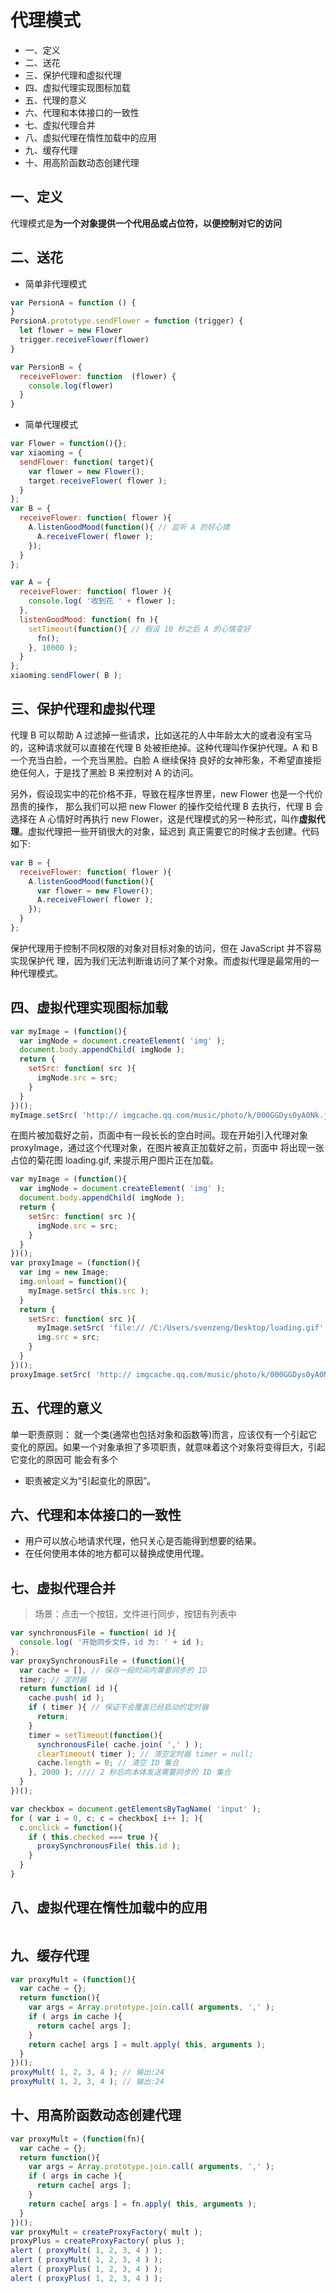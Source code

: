 # 代理模式
- 一、定义
- 二、送花
- 三、保护代理和虚拟代理
- 四、虚拟代理实现图标加载
- 五、代理的意义
- 六、代理和本体接口的一致性
- 七、虚拟代理合并
- 八、虚拟代理在惰性加载中的应用
- 九、缓存代理
- 十、用高阶函数动态创建代理

## 一、定义
代理模式是**为一个对象提供一个代用品或占位符，以便控制对它的访问**

## 二、送花
- 简单非代理模式
```js
var PersionA = function () {
}
PersionA.prototype.sendFlower = function (trigger) {
  let flower = new Flower
  trigger.receiveFlower(flower)
}

var PersionB = {
  receiveFlower: function  (flower) {
    console.log(flower)
  }
}
```
- 简单代理模式
```js
var Flower = function(){};
var xiaoming = {
  sendFlower: function( target){
    var flower = new Flower();
    target.receiveFlower( flower );
  }
};
var B = {
  receiveFlower: function( flower ){
    A.listenGoodMood(function(){ // 监听 A 的好心情
      A.receiveFlower( flower );
    }); 
  }
};

var A = {
  receiveFlower: function( flower ){
    console.log( '收到花 ' + flower );
  },
  listenGoodMood: function( fn ){
    setTimeout(function(){ // 假设 10 秒之后 A 的心情变好
      fn();
    }, 10000 );
  } 
};
xiaoming.sendFlower( B );
```

## 三、保护代理和虚拟代理
代理 B 可以帮助 A 过滤掉一些请求，比如送花的人中年龄太大的或者没有宝马的，这种请求就可以直接在代理 B 处被拒绝掉。这种代理叫作保护代理。A 和 B 一个充当白脸，一个充当黑脸。白脸 A 继续保持 良好的女神形象，不希望直接拒绝任何人，于是找了黑脸 B 来控制对 A 的访问。

另外，假设现实中的花价格不菲，导致在程序世界里，new Flower 也是一个代价昂贵的操作， 那么我们可以把 new Flower 的操作交给代理 B 去执行，代理 B 会选择在 A 心情好时再执行 new Flower，这是代理模式的另一种形式，叫作**虚拟代理**。虚拟代理把一些开销很大的对象，延迟到 真正需要它的时候才去创建。代码如下:
```js
var B = {
  receiveFlower: function( flower ){
    A.listenGoodMood(function(){
      var flower = new Flower();
      A.receiveFlower( flower );
    });
  }
};
```
保护代理用于控制不同权限的对象对目标对象的访问，但在 JavaScript 并不容易实现保护代 理，因为我们无法判断谁访问了某个对象。而虚拟代理是最常用的一种代理模式。

## 四、虚拟代理实现图标加载
```js
var myImage = (function(){
  var imgNode = document.createElement( 'img' ); 
  document.body.appendChild( imgNode );
  return {
    setSrc: function( src ){
      imgNode.src = src; 
    }
  } 
})();
myImage.setSrc( 'http:// imgcache.qq.com/music/photo/k/000GGDys0yA0Nk.jpg' );
```
在图片被加载好之前，页面中有一段长长的空白时间。现在开始引入代理对象 proxyImage，通过这个代理对象，在图片被真正加载好之前，页面中
将出现一张占位的菊花图 loading.gif, 来提示用户图片正在加载。

```js
var myImage = (function(){
  var imgNode = document.createElement( 'img' ); 
  document.body.appendChild( imgNode );
  return {
    setSrc: function( src ){
      imgNode.src = src; 
    }
  } 
})();
var proxyImage = (function(){
  var img = new Image;
  img.onload = function(){
    myImage.setSrc( this.src );
  }
  return {
    setSrc: function( src ){
      myImage.setSrc( 'file:// /C:/Users/svenzeng/Desktop/loading.gif' );
      img.src = src;
    }
  }
})();
proxyImage.setSrc( 'http:// imgcache.qq.com/music/photo/k/000GGDys0yA0Nk.jpg' );
```

## 五、代理的意义
单一职责原则： 就一个类(通常也包括对象和函数等)而言，应该仅有一个引起它变化的原因。如果一个对象承担了多项职责，就意味着这个对象将变得巨大，引起它变化的原因可 能会有多个
- 职责被定义为“引起变化的原因”。

## 六、代理和本体接口的一致性
- 用户可以放心地请求代理，他只关心是否能得到想要的结果。
- 在任何使用本体的地方都可以替换成使用代理。


## 七、虚拟代理合并
> 场景：点击一个按钮，文件进行同步，按钮有列表中
```js
var synchronousFile = function( id ){
  console.log( '开始同步文件，id 为: ' + id );
};
var proxySynchronousFile = (function(){
  var cache = [], // 保存一段时间内需要同步的 ID
  timer; // 定时器
  return function( id ){
    cache.push( id );
    if ( timer ){ // 保证不会覆盖已经启动的定时器
      return;
    }
    timer = setTimeout(function(){
      synchronousFile( cache.join( ',' ) );
      clearTimeout( timer ); // 清空定时器 timer = null;
      cache.length = 0; // 清空 ID 集合
    }, 2000 ); //// 2 秒后向本体发送需要同步的 ID 集合
  }
})();

var checkbox = document.getElementsByTagName( 'input' );
for ( var i = 0, c; c = checkbox[ i++ ]; ){
  c.onclick = function(){
    if ( this.checked === true ){
      proxySynchronousFile( this.id );
    }
  }
}
```

## 八、虚拟代理在惰性加载中的应用
```js

```

## 九、缓存代理
```js
var proxyMult = (function(){
  var cache = {};
  return function(){
    var args = Array.prototype.join.call( arguments, ',' ); 
    if ( args in cache ){
      return cache[ args ];
    }
    return cache[ args ] = mult.apply( this, arguments );
  }
})();
proxyMult( 1, 2, 3, 4 ); // 输出:24
proxyMult( 1, 2, 3, 4 ); // 输出:24
```

## 十、用高阶函数动态创建代理
```js
var proxyMult = (function(fn){
  var cache = {};
  return function(){
    var args = Array.prototype.join.call( arguments, ',' ); 
    if ( args in cache ){
      return cache[ args ];
    }
    return cache[ args ] = fn.apply( this, arguments );
  }
})();
var proxyMult = createProxyFactory( mult );
proxyPlus = createProxyFactory( plus );
alert ( proxyMult( 1, 2, 3, 4 ) );
alert ( proxyMult( 1, 2, 3, 4 ) );
alert ( proxyPlus( 1, 2, 3, 4 ) );
alert ( proxyPlus( 1, 2, 3, 4 ) );
```